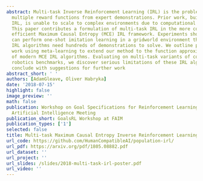 ```yaml
---
abstract: Multi-task Inverse Reinforcement Learning (IRL) is the problem of inferring
  multiple reward functions from expert demonstrations. Prior work, built on Bayesian
  IRL, is unable to scale to complex environments due to computational constraints.
  This paper contributes a formulation of multi-task IRL in the more computationally
  efficient Maximum Causal Entropy (MCE) IRL framework. Experiments show our approach
  can perform one-shot imitation learning in a gridworld environment that single-task
  IRL algorithms need hundreds of demonstrations to solve. We outline preliminary
  work using meta-learning to extend our method to the function approximator setting
  of modern MCE IRL algorithms. Evaluating on multi-task variants of common simulated
  robotics benchmarks, we discover serious limitations of these IRL algorithms, and
  conclude with suggestions for further work
abstract_short: ' '
authors: [AdamGleave, Oliver Habryka]
date: '2018-07-15'
highlight: false
image_preview: ''
math: false
publication: Workshop on Goal Specifications for Reinforcement Learning at Federated
  Artificial Intelligence Meeting
publication_short: GoalsRL Workshop at FAIM
publication_types: ['1']
selected: false
title: Multi-task Maximum Causal Entropy Inverse Reinforcement Learning
url_code: https://github.com/HumanCompatibleAI/population-irl/
url_pdf: https://arxiv.org/pdf/1805.08882.pdf
url_dataset: ''
url_project: ''
url_slides: /slides/2018-multi-task-irl-poster.pdf
url_video: ''
---
```


